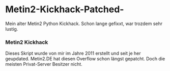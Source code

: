 # Metin2-Kickhack-Patched-
Mein alter Metin2 Python Kickhack. Schon lange gefixxt, war trozdem sehr lustig.

### Metin2 Kickhack
Dieses Skript wurde von mir im Jahre 2011 erstellt und seit je her geupdated.
Metin2.DE hat diesen Overflow schon längst gepatcht. Doch die meisten Privat-Server Besitzer nicht.
